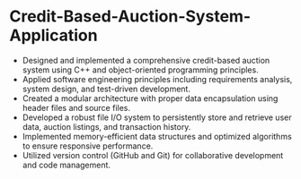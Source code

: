 # Credit-Based-Auction-System-Application
- Designed and implemented a comprehensive credit-based auction system using C++ and object-oriented programming principles.
- Applied software engineering principles including requirements analysis, system design, and test-driven development.
- Created a modular architecture with proper data encapsulation using header files and source files.
- Developed a robust file I/O system to persistently store and retrieve user data, auction listings, and transaction history.
- Implemented memory-efficient data structures and optimized algorithms to ensure responsive performance.
- Utilized version control (GitHub and Git) for collaborative development and code management.
